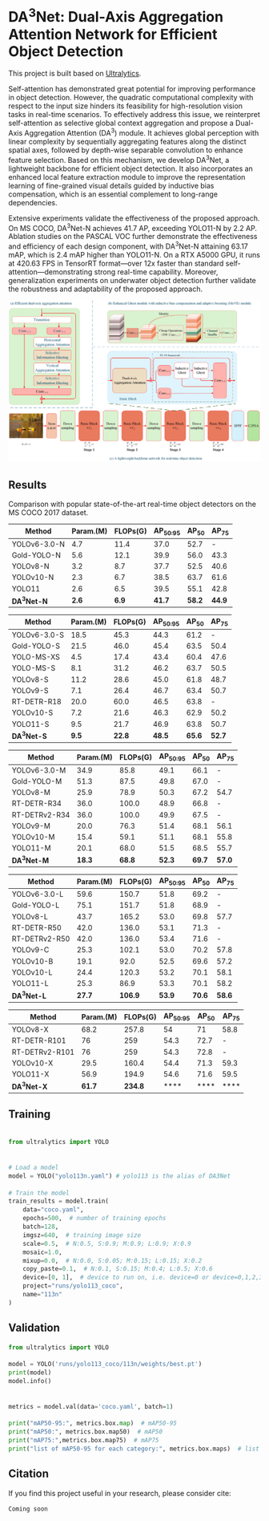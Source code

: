 # DA<sup>3</sup>Net: Dual-Axis Aggregation Attention Network for Efficient Object Detection

This project is built based on [Ultralytics](https://github.com/ultralytics/ultralytics).

Self-attention has demonstrated great potential for improving performance in object detection. However, the quadratic computational complexity with respect to the input size hinders its feasibility for high-resolution vision tasks in real-time scenarios. To effectively address this issue, we reinterpret self-attention as selective global context aggregation and propose a Dual-Axis Aggregation Attention (DA<sup>3</sup>) module. It achieves global perception with linear complexity by sequentially aggregating features along the distinct spatial axes, followed by depth-wise separable convolution to enhance feature selection. Based on this mechanism, we develop DA<sup>3</sup>Net, a lightweight backbone for efficient object detection. It also incorporates an enhanced local feature extraction module to improve the representation learning of fine-grained visual details guided by inductive bias compensation, which is an essential complement to long-range dependencies.

Extensive experiments validate the effectiveness of the proposed approach. On MS COCO, DA<sup>3</sup>Net-N achieves 41.7 AP, exceeding YOLO11-N by 2.2 AP. Ablation studies on the PASCAL VOC further demonstrate the effectiveness and efficiency of each design component, with DA<sup>3</sup>Net-N attaining 63.17 mAP, which is 2.4 mAP higher than YOLO11-N. On a RTX A5000 GPU, it runs at 420.63 FPS in TensorRT format—over 12x faster than standard self-attention—demonstrating strong real-time capability. Moreover, generalization experiments on underwater object detection further validate the robustness and adaptability of the proposed approach.

![](images/graph_abstract.png)

## Results

Comparison with popular state-of-the-art real-time object detectors on the MS COCO 2017 dataset.

| **Method**               | **Param.(M)** | **FLOPs(G)** | **AP<sub>50:95</sub>** | **AP<sub>50</sub>** | **AP<sub>75</sub>** |
|--------------------------|---------------|--------------|------------------------|---------------------|---------------------|
| YOLOv6-3.0-N             | 4.7           | 11.4         | 37.0                   | 52.7                | -                   |
| Gold-YOLO-N              | 5.6           | 12.1         | 39.9                   | 56.0                | 43.3                |
| YOLOv8-N                 | 3.2           | 8.7          | 37.7                   | 52.5                | 40.6                |
| YOLOv10-N                | 2.3           | 6.7          | 38.5                   | 63.7                | 61.6                |
| YOLO11                   | 2.6           | 6.5          | 39.5                   | 55.1                | 42.8                |
| **DA<sup>3</sup>Net-N**  | **2.6**       | **6.9**      | **41.7**               | **58.2**            | **44.9**            |

| **Method**               | **Param.(M)** | **FLOPs(G)** | **AP<sub>50:95</sub>** | **AP<sub>50</sub>** | **AP<sub>75</sub>** |
|--------------------------|---------------|--------------|------------------------|---------------------|---------------------|
| YOLOv6-3.0-S             | 18.5          | 45.3         | 44.3                   | 61.2                | -                   |
| Gold-YOLO-S              | 21.5          | 46.0         | 45.4                   | 63.5                | 50.4                |
| YOLO-MS-XS               | 4.5           | 17.4         | 43.4                   | 60.4                | 47.6                |
| YOLO-MS-S                | 8.1           | 31.2         | 46.2                   | 63.7                | 50.5                |
| YOLOv8-S                 | 11.2          | 28.6         | 45.0                   | 61.8                | 48.7                |
| YOLOv9-S                 | 7.1           | 26.4         | 46.7                   | 63.4                | 50.7                |
| RT-DETR-R18              | 20.0          | 60.0         | 46.5                   | 63.8                | -                   |
| YOLOv10-S                | 7.2           | 21.6         | 46.3                   | 62.9                | 50.2                |
| YOLO11-S                 | 9.5           | 21.7         | 46.9                   | 63.8                | 50.7                |
| **DA<sup>3</sup>Net-S**  | **9.5**       | **22.8**     | **48.5**               | **65.6**            | **52.7**            |

| **Method**               | **Param.(M)** | **FLOPs(G)** | **AP<sub>50:95</sub>** | **AP<sub>50</sub>** | **AP<sub>75</sub>** |
|--------------------------|---------------|--------------|------------------------|---------------------|---------------------|
| YOLOv6-3.0-M             | 34.9          | 85.8         | 49.1                   | 66.1                | -                   |
| Gold-YOLO-M              | 51.3          | 87.5         | 49.8                   | 67.0                | -                   |
| YOLOv8-M                 | 25.9          | 78.9         | 50.3                   | 67.2                | 54.7                |
| RT-DETR-R34              | 36.0          | 100.0        | 48.9                   | 66.8                | -                   |
| RT-DETRv2-R34            | 36.0          | 100.0        | 49.9                   | 67.5                | -                   |
| YOLOv9-M                 | 20.0          | 76.3         | 51.4                   | 68.1                | 56.1                |
| YOLOv10-M                | 15.4          | 59.1         | 51.1                   | 68.1                | 55.8                |
| YOLO11-M                 | 20.1          | 68.0         | 51.5                   | 68.5                | 55.7                |
| **DA<sup>3</sup>Net-M**  | **18.3**      | **68.8**     | **52.3**               | **69.7**            | **57.0**            |

| **Method**               | **Param.(M)** | **FLOPs(G)** | **AP<sub>50:95</sub>** | **AP<sub>50</sub>** | **AP<sub>75</sub>** |
|--------------------------|---------------|--------------|------------------------|---------------------|---------------------|
| YOLOv6-3.0-L             | 59.6          | 150.7        | 51.8                   | 69.2                | -                   |
| Gold-YOLO-L              | 75.1          | 151.7        | 51.8                   | 68.9                | -                   |
| YOLOv8-L                 | 43.7          | 165.2        | 53.0                   | 69.8                | 57.7                |
| RT-DETR-R50              | 42.0          | 136.0        | 53.1                   | 71.3                | -                   |
| RT-DETRv2-R50            | 42.0          | 136.0        | 53.4                   | 71.6                | -                   |
| YOLOv9-C                 | 25.3          | 102.1        | 53.0                   | 70.2                | 57.8                |
| YOLOv10-B                | 19.1          | 92.0         | 52.5                   | 69.6                | 57.2                |
| YOLOv10-L                | 24.4          | 120.3        | 53.2                   | 70.1                | 58.1                |
| YOLO11-L                 | 25.3          | 86.9         | 53.3                   | 70.1                | 58.2                |
| **DA<sup>3</sup>Net-L**  | **27.7**      | **106.9**    | **53.9**               | **70.6**            | **58.6**            |

| **Method**               | **Param.(M)** | **FLOPs(G)** | **AP<sub>50:95</sub>** | **AP<sub>50</sub>** | **AP<sub>75</sub>** |
|--------------------------|---------------|--------------|------------------------|---------------------|---------------------|
| YOLOv8-X                 | 68.2          | 257.8        | 54                     | 71                  | 58.8                |
| RT-DETR-R101             | 76            | 259          | 54.3                   | 72.7                | -                   |
| RT-DETRv2-R101           | 76            | 259          | 54.3                   | 72.8                | -                   |
| YOLOv10-X                | 29.5          | 160.4        | 54.4                   | 71.3                | 59.3                |
| YOLO11-X                 | 56.9          | 194.9        | 54.6                   | 71.6                | 59.5                |
| **DA<sup>3</sup>Net-X**  | **61.7**      | **234.8**    | ****                   | ****                | ****                |

## Training

```python

from ultralytics import YOLO


# Load a model
model = YOLO("yolo113n.yaml") # yolo113 is the alias of DA3Net

# Train the model
train_results = model.train(
    data="coco.yaml",
    epochs=500,  # number of training epochs
    batch=128,
    imgsz=640,  # training image size
    scale=0.5,  # N:0.5, S:0.9; M:0.9; L:0.9; X:0.9
    mosaic=1.0,
    mixup=0.0,  # N:0.0, S:0.05; M:0.15; L:0.15; X:0.2
    copy_paste=0.1,  # N:0.1, S:0.15; M:0.4; L:0.5; X:0.6
    device=[0, 1],  # device to run on, i.e. device=0 or device=0,1,2,3 or device=cpu
    project="runs/yolo113_coco",
    name="113n"
)

```

## Validation
```python
from ultralytics import YOLO

model = YOLO('runs/yolo113_coco/113n/weights/best.pt')
print(model)
model.info()


metrics = model.val(data='coco.yaml', batch=1)

print("mAP50-95:", metrics.box.map)  # mAP50-95
print("mAP50:", metrics.box.map50)  # mAP50
print("mAP75:",metrics.box.map75)  # mAP75
print("list of mAP50-95 for each category:", metrics.box.maps)  # list of mAP50-95 for each category
```

## Citation

If you find this project useful in your research, please consider cite:

```
Coming soon
```